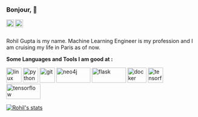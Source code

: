 ### Bonjour, 👋

<a href="https://www.linkedin.com/in/rohil-gupta/">
  <img align="left" alt="Rohil GUPTA | LinkedIn" width="20px" src="https://www.vectorlogo.zone/logos/twitter/twitter-icon.svg" />
</a>
<a href="https://twitter.com/rohilgupta">
  <img align="left" alt="Rohil Gupta | Twitter" width="21px" src="https://www.vectorlogo.zone/logos/linkedin/linkedin-icon.svg" />
</a>


<br />
<br />

Rohil Gupta is my name. Machine Learning Engineer is my profession and I am cruising my life in Paris as of now.

**Some Languages and Tools I am good at :**  
<p align="left">
<img src="https://www.vectorlogo.zone/logos/linux/linux-icon.svg" alt="linux" width="40" height="40"/> 
<img src="https://www.vectorlogo.zone/logos/python/python-icon.svg" alt="python" width="40" height="40"/> 
<img src="https://www.vectorlogo.zone/logos/git-scm/git-scm-icon.svg" alt="git" width="40" height="40"/> 
<img src="https://www.vectorlogo.zone/logos/neo4j/neo4j-ar21.svg" alt="neo4j" width="90" height="40"/>
<img src="https://www.vectorlogo.zone/logos/pocoo_flask/pocoo_flask-ar21.svg" alt="flask" width="90" height="40"/>
<img src="https://www.vectorlogo.zone/logos/docker/docker-icon.svg" alt="docker" width="50" height="40"/>
<img src="https://www.vectorlogo.zone/logos/tensorflow/tensorflow-icon.svg" alt="tensorflow" width="40" height="40"/>
<img src="https://github.com/pandas-dev/pandas/blob/main/web/pandas/static/img/pandas.svg" alt="tensorflow" width="90" height="40"/>

<p align="left">

[![Rohil's stats](https://github-readme-stats.vercel.app/api?username=rohilrg&count_private=true&show_icons=true)](https://github.com/rohilrg/github-readme-stats)

</p>
